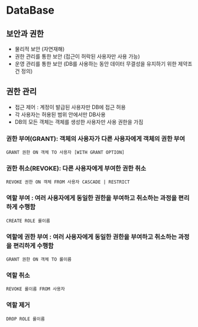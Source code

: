 # DataBase

## 보안과 권한

- 물리적 보안 (자연재해)
- 권한 관리를 통한 보안 (접근이 허락된 사용자만 사용 가능)
- 운영 관리를 통한 보안 (DB를 사용하는 동안 데이터 무결성을 유지하기 위한 제약조건 정의)

## 권한 관리

- 접근 제어 : 계정이 발급된 사용자만 DB에 접근 허용
- 각 사용자는 허용된 범위 안에서만 DB사용
- DB의 모든 객체는 객체를 생성한 사용자만 사용 권한을 가짐

### 권한 부여(GRANT): 객체의 사용자가 다른 사용자에게 객체의 권한 부여

```
GRANT 권한 ON 객체 TO 사용자 [WITH GRANT OPTION]
```

### 권한 취소(REVOKE): 다른 사용자에게 부여한 권한 취소

```
REVOKE 권한 ON 객체 FROM 사용자 CASCADE | RESTRICT
```

### 역할 부여 : 여러 사용자에게 동일한 권한을 부여하고 취소하는 과정을 편리하게 수행함

```
CREATE ROLE 롤이름
```

### 역할에 권한 부여 : 여러 사용자에게 동일한 권한을 부여하고 취소하는 과정을 편리하게 수행함

```
GRANT 권한 ON 객체 TO 롤이름
```

### 역할 취소

```
REVOKE 롤이름 FROM 사용자
```

### 역할 제거

```
DROP ROLE 롤이름
```

